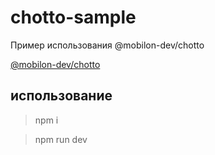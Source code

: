# chotto-sample

Пример использования @mobilon-dev/chotto

[@mobilon-dev/chotto](https://github.com/mobilon-dev/chotto)





## использование

> npm i

> npm run dev